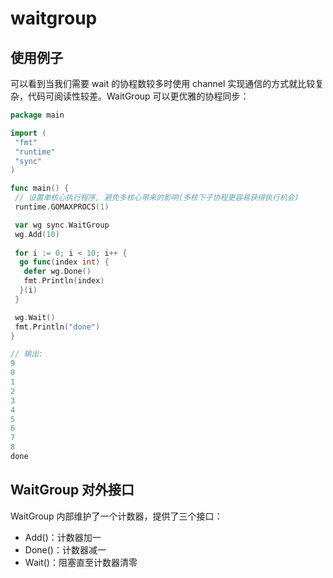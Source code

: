 # waitgroup

## 使用例子

可以看到当我们需要 wait 的协程数较多时使用 channel 实现通信的方式就比较复杂，代码可阅读性较差。WaitGroup 可以更优雅的协程同步：

```go
package main

import (
 "fmt"
 "runtime"
 "sync"
)

func main() {
 // 设置单核心执行程序, 避免多核心带来的影响(多核下子协程更容易获得执行机会)
 runtime.GOMAXPROCS(1)

 var wg sync.WaitGroup
 wg.Add(10)
 
 for i := 0; i < 10; i++ {
  go func(index int) {
   defer wg.Done()
   fmt.Println(index)
  }(i)
 }

 wg.Wait()
 fmt.Println("done")
}

// 输出:
9
0
1
2
3
4
5
6
7
8
done
```

## WaitGroup 对外接口

WaitGroup 内部维护了一个计数器，提供了三个接口：

* Add()：计数器加一
* Done()：计数器减一
* Wait()：阻塞直至计数器清零
